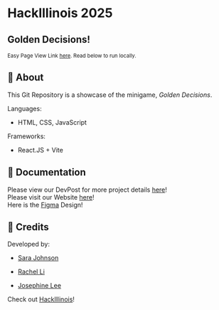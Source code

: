 # HackIllinois 2025
## Golden Decisions!
<sup> Easy Page View Link <a href="https://95jkkh64-4321.use.devtunnels.ms/" target="_blank">here</a>. Read below to run locally. </sup>

## 🚀 About
This Git Repository is a showcase of the minigame, _Golden Decisions_.

Languages: 
- HTML, CSS, JavaScript <br>

Frameworks: 
- React.JS + Vite


## 📜 Documentation
Please view our DevPost for more project details [here]()! <br>
Please visit our Website [here]()! <br>
Here is the [Figma](https://www.figma.com/design/E8MPffaGbHvcnT1JaoKjl9/Untitled?node-id=0-1&t=8OeuXPV6UlxuI7jz-1) Design!

## 🔔 Credits
Developed by: 

- [Sara Johnson](https://github.com/sgjohnson455)

- [Rachel Li](https://github.com/rli60) 

- [Josephine Lee](https://github.com/abyssaldragonz) 

Check out [HackIllinois](http://hackillinois.org/)!
<br> <br> <br>
